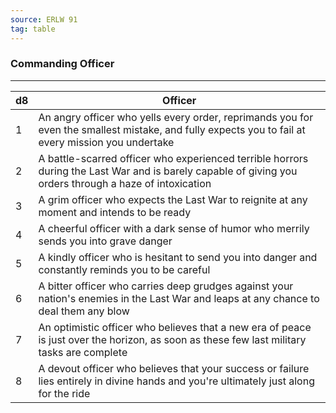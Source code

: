 ```yaml
---
source: ERLW 91
tag: table
---
```


### Commanding Officer
---
|d8|Officer|
|----|------------|
|1|An angry officer who yells every order, reprimands you for even the smallest mistake, and fully expects you to fail at every mission you undertake|
|2|A battle-scarred officer who experienced terrible horrors during the Last War and is barely capable of giving you orders through a haze of intoxication|
|3|A grim officer who expects the Last War to reignite at any moment and intends to be ready|
|4|A cheerful officer with a dark sense of humor who merrily sends you into grave danger|
|5|A kindly officer who is hesitant to send you into danger and constantly reminds you to be careful|
|6|A bitter officer who carries deep grudges against your nation's enemies in the Last War and leaps at any chance to deal them any blow|
|7|An optimistic officer who believes that a new era of peace is just over the horizon, as soon as these few last military tasks are complete|
|8|A devout officer who believes that your success or failure lies entirely in divine hands and you're ultimately just along for the ride|
